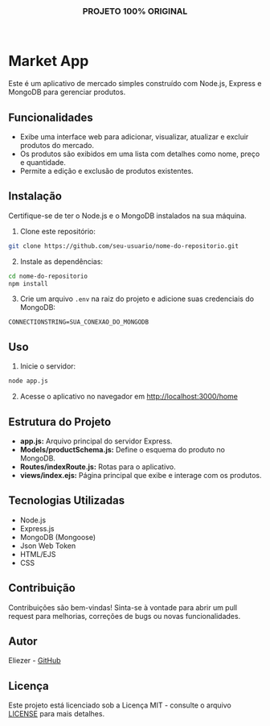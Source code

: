 <h3 align="center">
  PROJETO 100% ORIGINAL
</h3>
<br>

# Market App

Este é um aplicativo de mercado simples construído com Node.js, Express e MongoDB para gerenciar produtos. 

## Funcionalidades

- Exibe uma interface web para adicionar, visualizar, atualizar e excluir produtos do mercado.
- Os produtos são exibidos em uma lista com detalhes como nome, preço e quantidade.
- Permite a edição e exclusão de produtos existentes.

## Instalação

Certifique-se de ter o Node.js e o MongoDB instalados na sua máquina.

1. Clone este repositório:

```bash
git clone https://github.com/seu-usuario/nome-do-repositorio.git
```

2. Instale as dependências:

```bash
cd nome-do-repositorio
npm install
```

3. Crie um arquivo `.env` na raiz do projeto e adicione suas credenciais do MongoDB:

```env
CONNECTIONSTRING=SUA_CONEXAO_DO_MONGODB
```

## Uso

1. Inicie o servidor:

```bash
node app.js
```

2. Acesse o aplicativo no navegador em [http://localhost:3000/home](http://localhost:3000/home)

## Estrutura do Projeto

- **app.js:** Arquivo principal do servidor Express.
- **Models/productSchema.js:** Define o esquema do produto no MongoDB.
- **Routes/indexRoute.js:** Rotas para o aplicativo.
- **views/index.ejs:** Página principal que exibe e interage com os produtos.

## Tecnologias Utilizadas

- Node.js
- Express.js
- MongoDB (Mongoose)
- Json Web Token
- HTML/EJS
- CSS

## Contribuição

Contribuições são bem-vindas! Sinta-se à vontade para abrir um pull request para melhorias, correções de bugs ou novas funcionalidades.

## Autor

Eliezer - [GitHub](https://github.com/SmallCityProgrammer)

## Licença

Este projeto está licenciado sob a Licença MIT - consulte o arquivo [LICENSE](LICENSE) para mais detalhes.
